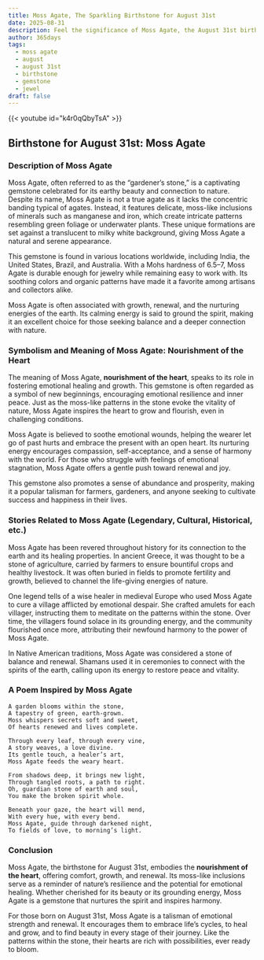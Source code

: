 ```yaml
---
title: Moss Agate, The Sparkling Birthstone for August 31st
date: 2025-08-31
description: Feel the significance of Moss Agate, the August 31st birthstone symbolizing Nourishment of the heart. Let its beauty and meaning brighten your day.
author: 365days
tags:
  - moss agate
  - august
  - august 31st
  - birthstone
  - gemstone
  - jewel
draft: false
---
```


{{< youtube id="k4r0qQbyTsA" >}}

## Birthstone for August 31st: Moss Agate

### Description of Moss Agate

Moss Agate, often referred to as the “gardener’s stone,” is a captivating gemstone celebrated for its earthy beauty and connection to nature. Despite its name, Moss Agate is not a true agate as it lacks the concentric banding typical of agates. Instead, it features delicate, moss-like inclusions of minerals such as manganese and iron, which create intricate patterns resembling green foliage or underwater plants. These unique formations are set against a translucent to milky white background, giving Moss Agate a natural and serene appearance.

This gemstone is found in various locations worldwide, including India, the United States, Brazil, and Australia. With a Mohs hardness of 6.5–7, Moss Agate is durable enough for jewelry while remaining easy to work with. Its soothing colors and organic patterns have made it a favorite among artisans and collectors alike.

Moss Agate is often associated with growth, renewal, and the nurturing energies of the earth. Its calming energy is said to ground the spirit, making it an excellent choice for those seeking balance and a deeper connection with nature.

### Symbolism and Meaning of Moss Agate: Nourishment of the Heart

The meaning of Moss Agate, **nourishment of the heart**, speaks to its role in fostering emotional healing and growth. This gemstone is often regarded as a symbol of new beginnings, encouraging emotional resilience and inner peace. Just as the moss-like patterns in the stone evoke the vitality of nature, Moss Agate inspires the heart to grow and flourish, even in challenging conditions.

Moss Agate is believed to soothe emotional wounds, helping the wearer let go of past hurts and embrace the present with an open heart. Its nurturing energy encourages compassion, self-acceptance, and a sense of harmony with the world. For those who struggle with feelings of emotional stagnation, Moss Agate offers a gentle push toward renewal and joy.

This gemstone also promotes a sense of abundance and prosperity, making it a popular talisman for farmers, gardeners, and anyone seeking to cultivate success and happiness in their lives.

### Stories Related to Moss Agate (Legendary, Cultural, Historical, etc.)

Moss Agate has been revered throughout history for its connection to the earth and its healing properties. In ancient Greece, it was thought to be a stone of agriculture, carried by farmers to ensure bountiful crops and healthy livestock. It was often buried in fields to promote fertility and growth, believed to channel the life-giving energies of nature.

One legend tells of a wise healer in medieval Europe who used Moss Agate to cure a village afflicted by emotional despair. She crafted amulets for each villager, instructing them to meditate on the patterns within the stone. Over time, the villagers found solace in its grounding energy, and the community flourished once more, attributing their newfound harmony to the power of Moss Agate.

In Native American traditions, Moss Agate was considered a stone of balance and renewal. Shamans used it in ceremonies to connect with the spirits of the earth, calling upon its energy to restore peace and vitality.

### A Poem Inspired by Moss Agate

```
A garden blooms within the stone,  
A tapestry of green, earth-grown.  
Moss whispers secrets soft and sweet,  
Of hearts renewed and lives complete.  

Through every leaf, through every vine,  
A story weaves, a love divine.  
Its gentle touch, a healer’s art,  
Moss Agate feeds the weary heart.  

From shadows deep, it brings new light,  
Through tangled roots, a path to right.  
Oh, guardian stone of earth and soul,  
You make the broken spirit whole.  

Beneath your gaze, the heart will mend,  
With every hue, with every bend.  
Moss Agate, guide through darkened night,  
To fields of love, to morning’s light.
```

### Conclusion

Moss Agate, the birthstone for August 31st, embodies the **nourishment of the heart**, offering comfort, growth, and renewal. Its moss-like inclusions serve as a reminder of nature’s resilience and the potential for emotional healing. Whether cherished for its beauty or its grounding energy, Moss Agate is a gemstone that nurtures the spirit and inspires harmony.

For those born on August 31st, Moss Agate is a talisman of emotional strength and renewal. It encourages them to embrace life’s cycles, to heal and grow, and to find beauty in every stage of their journey. Like the patterns within the stone, their hearts are rich with possibilities, ever ready to bloom.